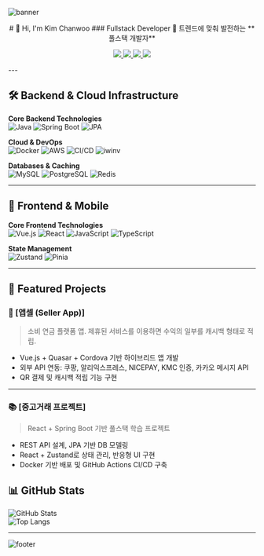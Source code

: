 <!-- 배너 이미지 -->
![banner](https://capsule-render.vercel.app/api?type=waving&color=0:4FACFE,100:00F2FE&height=200&section=header&text=Kim%20Chanwoo%20🚀&fontSize=40&fontColor=ffffff&animation=twinkling&fontAlignY=35)
<div align="center">
  # 👋 Hi, I'm Kim Chanwoo
  ### Fullstack Developer  
  🚀 트렌드에 맞춰 발전하는 **풀스택 개발자**  
  
  <p>
    <a href="https://github.com/sap06096">
      <img src="https://img.shields.io/badge/GitHub-181717?style=for-the-badge&logo=github&logoColor=white"/>
    </a>
    <a href="https://sap06096.tistory.com/">
      <img src="https://img.shields.io/badge/Blog-FF5722?style=for-the-badge&logo=ghost&logoColor=white"/>
    </a>
    <a href="https://linkedin.com/in/chanwoo-kim">
      <img src="https://img.shields.io/badge/LinkedIn-0A66C2?style=for-the-badge&logo=linkedin&logoColor=white"/>
    </a>
    <a href="mailto:gimchanu141@gmail.com">
      <img src="https://img.shields.io/badge/Email-D14836?style=for-the-badge&logo=gmail&logoColor=white"/>
    </a>
  </p>
</div>
---


## 🛠 Backend & Cloud Infrastructure  

**Core Backend Technologies**  
![Java](https://img.shields.io/badge/Java-007396?style=flat-square&logo=openjdk&logoColor=white)
![Spring Boot](https://img.shields.io/badge/SpringBoot-6DB33F?style=flat-square&logo=springboot&logoColor=white)
![JPA](https://img.shields.io/badge/JPA-59666C?style=flat-square&logo=hibernate&logoColor=white)

**Cloud & DevOps**  
![Docker](https://img.shields.io/badge/Docker-2496ED?style=flat-square&logo=docker&logoColor=white)
![AWS](https://img.shields.io/badge/AWS-232F3E?style=flat-square&logo=amazonaws&logoColor=white)
![CI/CD](https://img.shields.io/badge/CI%2FCD-2088FF?style=flat-square&logo=githubactions&logoColor=white)
![iwinv](https://img.shields.io/badge/iwinv-0F2C55?style=flat-square&logo=cloudflare&logoColor=white)

**Databases & Caching**  
![MySQL](https://img.shields.io/badge/MySQL-4479A1?style=flat-square&logo=mysql&logoColor=white)
![PostgreSQL](https://img.shields.io/badge/PostgreSQL-4169E1?style=flat-square&logo=postgresql&logoColor=white)
![Redis](https://img.shields.io/badge/Redis-DC382D?style=flat-square&logo=redis&logoColor=white)

---

## 🎨 Frontend & Mobile  

**Core Frontend Technologies**  
![Vue.js](https://img.shields.io/badge/Vue.js-4FC08D?style=flat-square&logo=vue.js&logoColor=white)
![React](https://img.shields.io/badge/React-61DAFB?style=flat-square&logo=react&logoColor=black)
![JavaScript](https://img.shields.io/badge/JavaScript-F7DF1E?style=flat-square&logo=javascript&logoColor=black)
![TypeScript](https://img.shields.io/badge/TypeScript-3178C6?style=flat-square&logo=typescript&logoColor=white)

**State Management**  
![Zustand](https://img.shields.io/badge/Zustand-000000?style=flat-square&logo=react&logoColor=white)
![Pinia](https://img.shields.io/badge/Pinia-F9DC3E?style=flat-square&logo=vue.js&logoColor=black)

---

## 🚀 Featured Projects  

### 🛒 [앱셀 (Seller App)]  
> 소비 연금 플랫폼 앱. 제휴된 서비스를 이용하면 수익의 일부를 캐시백 형태로 적립.  
- Vue.js + Quasar + Cordova 기반 하이브리드 앱 개발  
- 외부 API 연동: 쿠팡, 알리익스프레스, NICEPAY, KMC 인증, 카카오 메시지 API  
- QR 결제 및 캐시백 적립 기능 구현  

---

### 📚 [중고거래 프로젝트]
> React + Spring Boot 기반 풀스택 학습 프로젝트  
- REST API 설계, JPA 기반 DB 모델링  
- React + Zustand로 상태 관리, 반응형 UI 구현  
- Docker 기반 배포 및 GitHub Actions CI/CD 구축  

## 📊 GitHub Stats  

![GitHub Stats](https://github-readme-stats.vercel.app/api?username=sap06096&show_icons=true&theme=tokyonight)  
![Top Langs](https://github-readme-stats.vercel.app/api/top-langs/?username=sap06096&layout=compact&theme=tokyonight)  

---

<!-- 푸터 배너 -->
![footer](https://capsule-render.vercel.app/api?type=waving&color=0:00F2FE,100:4FACFE&height=150&section=footer)
